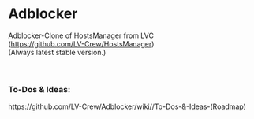 # Adblocker
Adblocker-Clone of HostsManager from LVC<br>
(https://github.com/LV-Crew/HostsManager)<br>
(Always latest stable version.)<br>
<br>
<br>
<h3><b>To-Dos & Ideas:</b></h3>
https://github.com/LV-Crew/Adblocker/wiki//To-Dos-&-Ideas-(Roadmap)<br>
